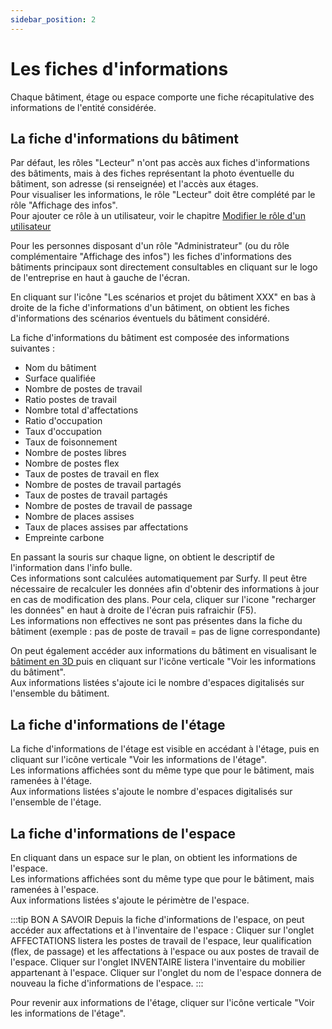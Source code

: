 ```yaml
---
sidebar_position: 2
---
```


# Les fiches d'informations

Chaque bâtiment, étage ou espace comporte une fiche récapitulative des informations de l'entité considérée.

## La fiche d'informations du bâtiment

Par défaut, les rôles "Lecteur" n'ont pas accès aux fiches d'informations des bâtiments, mais à des fiches représentant la photo éventuelle du bâtiment, son adresse (si renseignée) et l'accès aux étages.<br />
Pour visualiser les informations, le rôle "Lecteur" doit être complété par le rôle "Affichage des infos".<br />
Pour ajouter ce rôle à un utilisateur, voir le chapitre [Modifier le rôle d'un utilisateur](/en/docs/access/intro#modifier-le-rôle-dun-utilisateur)

Pour les personnes disposant d'un rôle "Administrateur" (ou du rôle complémentaire "Affichage des infos") les fiches d'informations des bâtiments principaux sont directement consultables en cliquant sur le logo de l'entreprise en haut à gauche de l'écran.<br />

En cliquant sur l'icône "Les scénarios et projet du bâtiment XXX" en bas à droite de la fiche d'informations d'un bâtiment, on obtient les fiches d'informations des scénarios éventuels du bâtiment considéré.

La fiche d'informations du bâtiment est composée des informations suivantes :

-   Nom du bâtiment
-   Surface qualifiée
-   Nombre de postes de travail
-   Ratio postes de travail
-   Nombre total d'affectations
-   Ratio d'occupation
-   Taux d'occupation
-   Taux de foisonnement
-   Nombre de postes libres
-   Nombre de postes flex
-   Taux de postes de travail en flex
-   Nombre de postes de travail partagés
-   Taux de postes de travail partagés
-   Nombre de postes de travail de passage
-   Nombre de places assises
-   Taux de places assises par affectations
-   Empreinte carbone

En passant la souris sur chaque ligne, on obtient le descriptif de l'information dans l'info bulle.<br />
Ces informations sont calculées automatiquement par Surfy. Il peut être nécessaire de recalculer les données afin d'obtenir des informations à jour en cas de modification des plans. Pour cela, cliquer sur l'icone "recharger les données" en haut à droite de l'écran puis rafraichir (F5).<br />
Les informations non effectives ne sont pas présentes dans la fiche du bâtiment (exemple : pas de poste de travail = pas de ligne correspondante)

On peut également accéder aux informations du bâtiment en visualisant le [bâtiment en 3D ](/en/docs/courses/views/3Dviews#afficher-le-plan-3d-dun-bâtiment) puis en cliquant sur l'icône verticale "Voir les informations du bâtiment".<br />
Aux informations listées s'ajoute ici le nombre d'espaces digitalisés sur l'ensemble du bâtiment.

## La fiche d'informations de l'étage

La fiche d'informations de l'étage est visible en accédant à l'étage, puis en cliquant sur l'icône verticale "Voir les informations de l'étage".<br />
Les informations affichées sont du même type que pour le bâtiment, mais ramenées à l'étage.<br />
Aux informations listées s'ajoute le nombre d'espaces digitalisés sur l'ensemble de l'étage.<br />

## La fiche d'informations de l'espace

En cliquant dans un espace sur le plan, on obtient les informations de l'espace.<br />
Les informations affichées sont du même type que pour le bâtiment, mais ramenées à l'espace.<br />
Aux informations listées s'ajoute le périmètre de l'espace.<br />

:::tip BON A SAVOIR
Depuis la fiche d'informations de l'espace, on peut accéder aux affectations et à l'inventaire de l'espace : Cliquer sur l'onglet AFFECTATIONS listera les postes de travail de l'espace, leur qualification (flex, de passage) et les affectations à l'espace ou aux postes de travail de l'espace. Cliquer sur l'onglet INVENTAIRE listera l'inventaire du mobilier appartenant à l'espace. Cliquer sur l'onglet du nom de l'espace donnera de nouveau la fiche d'informations de l'espace.
:::

Pour revenir aux informations de l'étage, cliquer sur l'icône verticale "Voir les informations de l'étage".<br />